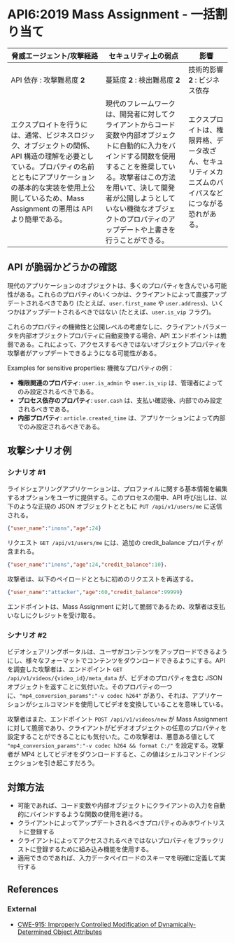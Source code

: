 API6:2019 Mass Assignment - 一括割り当て
===========================

| 脅威エージェント/攻撃経路 | セキュリティ上の弱点 | 影響 |
| - | - | - |
| API 依存 : 攻撃難易度 **2** | 蔓延度 **2** : 検出難易度 **2** | 技術的影響 **2** : ビジネス依存 |
| エクスプロイトを行うには、通常、ビジネスロジック、オブジェクトの関係、API 構造の理解を必要としている。プロパティの名前とともにアプリケーションの基本的な実装を使用上公開しているため、Mass Assignment の悪用は API より簡単である。 | 現代のフレームワークは、開発者に対してクライアントからコード変数や内部オブジェクトに自動的に入力をバインドする関数を使用することを推奨している。攻撃者はこの方法を用いて、決して開発者が公開しようとしていない機微なオブジェクトのプロパティのアップデートや上書きを行うことができる。 | エクスプロイトは、権限昇格、データ改ざん、セキュリティメカニズムのバイパスなどにつながる恐れがある。 |


## API が脆弱かどうかの確認

現代のアプリケーションのオブジェクトは、多くのプロパティを含んでいる可能性がある。これらのプロパティのいくつかは、クライアントによって直接アップデートされるべきであり (たとえば、`user.first_name` や `user.address`)、いくつかはアップデートされるべきではない (たとえば、`user.is_vip` フラグ)。

これらのプロパティの機微性と公開レベルの考慮なしに、クライアントパラメータを内部オブジェクトプロパティに自動変換する場合、API エンドポイントは脆弱である。これによって、アクセスするべきではないオブジェクトプロパティを攻撃者がアップデートできるようになる可能性がある。

Examples for sensitive properties:
機微なプロパティの例：

* **権限関連のプロパティ**: `user.is_admin` や `user.is_vip` は、管理者によってのみ設定されるべきである。
* **プロセス依存のプロパティ**: `user.cash` は、支払い確認後、内部でのみ設定されるべきである。
* **内部プロパティ**: `article.created_time` は、アプリケーションによって内部でのみ設定されるべきである。

## 攻撃シナリオ例

### シナリオ #1

ライドシェアリングアプリケーションは、プロファイルに関する基本情報を編集するオプションをユーザに提供する。このプロセスの間中、API 呼び出しは、以下のような正規の JSON オブジェクトとともに `PUT /api/v1/users/me` に送信される。

```json
{"user_name":"inons","age":24}
```

リクエスト `GET /api/v1/users/me` には、追加の credit_balance プロパティが含まれる。

```json
{"user_name":"inons","age":24,"credit_balance":10}.
```

攻撃者は、以下のペイロードとともに初めのリクエストを再送する。

```json
{"user_name":"attacker","age":60,"credit_balance":99999}
```

エンドポイントは、Mass Assignment に対して脆弱であるため、攻撃者は支払いなしにクレジットを受け取る。


### シナリオ #2

ビデオシェアリングポータルは、ユーザがコンテンツをアップロードできるようにし、様々なフォーマットでコンテンツをダウンロードできるようにする。API を調査した攻撃者は、エンドポイント `GET /api/v1/videos/{video_id}/meta_data` が、ビデオのプロパティを含む JSON オブジェクトを返すことに気付いた。そのプロパティの一つに、`"mp4_conversion_params":"-v codec h264"` があり、それは、アプリケーションがシェルコマンドを使用してビデオを変換していることを意味している。

攻撃者はまた、エンドポイント `POST /api/v1/videos/new` が Mass Assignment に対して脆弱であり、クライアントがビデオオブジェクトの任意のプロパティを設定することができることにも気付いた。この攻撃者は、悪意ある値として `"mp4_conversion_params":"-v codec h264 && format C:/"` を設定する。攻撃者が MP4 としてビデオをダウンロードすると、この値はシェルコマンドインジェクションを引き起こすだろう。

## 対策方法

* 可能であれば、コード変数や内部オブジェクトにクライアントの入力を自動的にバインドするような関数の使用を避ける。
* クライアントによってアップデートされるべきプロパティのみホワイトリストに登録する
* クライアントによってアクセスされるべきではないプロパティをブラックリストに登録するために組み込み機能を使用する。
* 適用できのであれば、入力データペイロードのスキーマを明確に定義して実行する

## References

### External

* [CWE-915: Improperly Controlled Modification of Dynamically-Determined Object Attributes][1]

[1]: https://cwe.mitre.org/data/definitions/915.html
